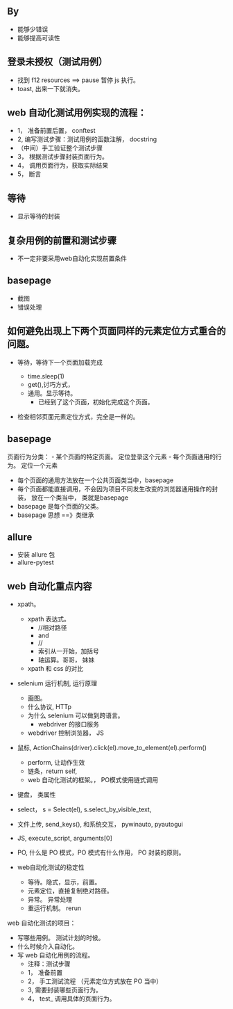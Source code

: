 

## By
- 能够少错误
- 能够提高可读性

## 登录未授权（测试用例）
- 找到 f12 resources ==> pause 暂停 js 执行。
- toast, 出来一下就消失。

## web 自动化测试用例实现的流程：
- 1， 准备前置后置， conftest
- 2,  编写测试步骤：测试用例的函数注解， docstring
- （中间）手工验证整个测试步骤
- 3， 根据测试步骤封装页面行为。
- 4， 调用页面行为，获取实际结果
- 5， 断言

## 等待
- 显示等待的封装

## 复杂用例的前置和测试步骤
- 不一定非要采用web自动化实现前置条件


## basepage
- 截图
- 错误处理


## 如何避免出现上下两个页面同样的元素定位方式重合的问题。
- 等待，等待下一个页面加载完成
    - time.sleep(1)
    - get(),讨巧方式，
    - 通用。显示等待。
        - 已经到了这个页面，初始化完成这个页面。
    
    
    
- 检查相邻页面元素定位方式，完全是一样的。

## basepage
页面行为分类：
    - 某个页面的特定页面。 定位登录这个元素
    - 每个页面通用的行为。 定位一个元素

- 每个页面的通用方法放在一个公共页面类当中，basepage
- 每个页面都能直接调用，不会因为项目不同发生改变的浏览器通用操作的封装，
放在一个类当中， 类就是basepage
- basepage 是每个页面的父类。
- basepage 思想 ==》类继承


## allure
- 安装 allure 包
- allure-pytest


## web 自动化重点内容
- xpath。
    - xpath 表达式。 
        - //相对路径
        - and
        - //
        - 索引从一开始，加括号
        - 轴运算。哥哥， 妹妹 
    - xpath 和 css 的对比
    
    
- selenium 运行机制, 运行原理
    - 画图。
    - 什么协议, HTTp
    - 为什么 selenium 可以做到跨语言。
        - webdriver 的接口服务
    - webdriver 控制浏览器， JS
        
- 鼠标, ActionChains(driver).click(el).move_to_element(el).perform()
    - perform, 让动作生效
    - 链条，return self,
    - web 自动化测试的框架。， PO模式使用链式调用
    
- 键盘， 类属性

- select， s = Select(el), s.select_by_visible_text, 
- 文件上传, send_keys(),  和系统交互， pywinauto, pyautogui
- JS, execute_script,   arguments[0]
- PO, 什么是 PO 模式，PO 模式有什么作用， PO 封装的原则。
- web自动化测试的稳定性
    - 等待。隐式，显示，前置。
    - 元素定位，直接复制绝对路径。
    - 异常。 异常处理
    - 重运行机制。 rerun
    
    
web 自动化测试的项目：
- 写哪些用例。 测试计划的时候。
- 什么时候介入自动化。
- 写 web 自动化用例的流程。
    - 注释：测试步骤
    - 1， 准备前置
    - 2， 手工测试流程 （元素定位方式放在 PO 当中）
    - 3,  需要封装哪些页面行为。
    - 4， test_ 调用具体的页面行为。

